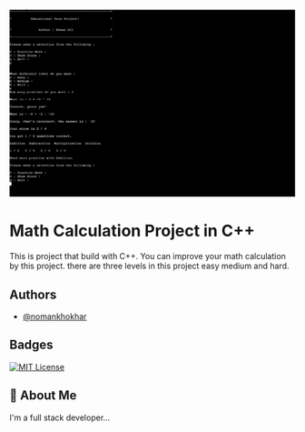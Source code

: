 ![Project Screenshot](./demoPic.PNG)
# Math Calculation Project in C++

This is project that build with C++. You can improve your math calculation by this project. there are three levels in this project easy medium and hard. 



## Authors

- [@nomankhokhar](https://www.github.com/nomankhokhar)


## Badges

[![MIT License](https://img.shields.io/badge/License-MIT-green.svg)](https://choosealicense.com/licenses/mit/)



## 🚀 About Me
I'm a full stack developer...



